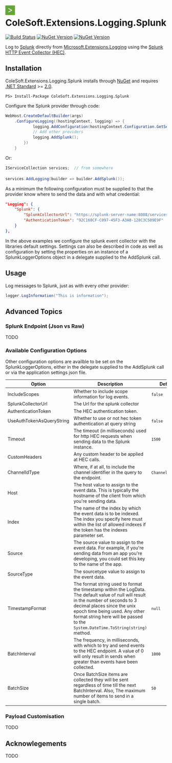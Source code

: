 # <img src="NugetIcon.jpg" alt="drawing" width="30"/> ColeSoft.Extensions.Logging.Splunk 



[![Build Status](https://karumbo.visualstudio.com/ColeSoft.Extensions.Logging.Splunk/_apis/build/status/ColeSoft.Extensions.Logging.Splunk-CI?branchName=master)](https://karumbo.visualstudio.com/ColeSoft.Extensions.Logging.Splunk/_build/latest?definitionId=6&branchName=master)
[![NuGet Version](http://img.shields.io/nuget/v/ColeSoft.Extensions.Logging.Splunk.svg?style=flat)](https://www.nuget.org/packages/ColeSoft.Extensions.Logging.Splunk/)
[![NuGet Version](http://img.shields.io/nuget/vpre/ColeSoft.Extensions.Logging.Splunk.svg?style=flat)](https://www.nuget.org/packages/ColeSoft.Extensions.Logging.Splunk/)

Log to [Splunk][0] directly from [Microsoft.Extensions.Logging][1] using the [Splunk HTTP Event Collector (HEC)][5].

## Installation

ColeSoft.Extensions.Logging.Splunk installs through [NuGet][3] and requires [.NET Standard][4] >= [2.0][6].

```
PS> Install-Package ColeSoft.Extensions.Logging.Splunk
```

Configure the Splunk provider through code:

```c#
WebHost.CreateDefaultBuilder(args)
    .ConfigureLogging((hostingContext, logging) => {
            logging.AddConfiguration(hostingContext.Configuration.GetSection("Logging"));
            // Add other providers
            logging.AddSplunk();
        })
    }
```
Or:
```c#
IServiceCollection services;  // from somewhere

services.AddLogging(builder => builder.AddSplunk());
```
As a minimum the following configuration must be supplied to that the provider know where 
to send the data and with what credential:
```json
"Logging": {
    "Splunk": {
        "SplunkCollectorUrl": "https://splunk-server-name:8088/services/collector/",
        "AuthenticationToken": "92C168CF-C097-45F3-A3A8-128C3C509E9F"
    }
},
```

In the above examples we configure the splunk event collector with the libraries default 
settings.  Settings can also be described in code as well as configuration by setting the 
properties on an instance of a SplunkLoggerOptions object in a delegate supplied to the 
AddSplunk call.

## Usage

Log messages to Splunk, just as with every other provider:

```c#
logger.LogInformation("This is information");
```

## Advanced Topics

### Splunk Endpoint (Json vs Raw)
TODO

### Available Configuration Options

Other configuration options are availble to be set on the SplunkLoggerOptions, either in the delegate supplied
to the AddSplunk call or via the application settings json file.

| Option                    	| Description                                                                                                                                                                                                                                                                                 	| Default Value 	|
|---------------------------	|---------------------------------------------------------------------------------------------------------------------------------------------------------------------------------------------------------------------------------------------------------------------------------------------	|---------------	|
| IncludeScopes             	| Whether to include scope information for log events.                                                                                                                                                                                                                                        	| `false`         	|
| SplunkCollectorUrl        	| The Url for the splunk collector                                                                                                                                                                                                                                                            	|               	|
| AuthenticationToken       	| The HEC authentication token.                                                                                                                                                                                                                                                               	|               	|
| UseAuthTokenAsQueryString 	| Whether to use or not hec token authentication at query string                                                                                                                                                                                                                              	| `false`         	|
| Timeout                   	| The timeout (in milliseconds) used for http HEC requests when sending data to the Splunk instance.                                                                                                                                                                                          	| `1500`          	|
| CustomHeaders             	| Any custom header to be applied at HEC calls.                                                                                                                                                                                                                                               	|               	|
| ChannelIdType             	| Where, if at all, to include the channel identifier in the query to the endpoint.                                                                                                                                                                                                           	| `ChannelIdOption.None`         	|
| Host                      	| The host value to assign to the event data. This is typically the hostname of the client from which you're sending data.                                                                                                                                                                    	|               	|
| Index                     	| The name of the index by which the event data is to be indexed.  The index you specify here must within the list of allowed indexes if the token has the indexes parameter set.                                                                                                             	|               	|
| Source                    	| The source value to assign to the event data.  For example, if you're sending data from an app you're developing, you could set this key to the name of the app.                                                                                                                            	|               	|
| SourceType                	| The sourcetype value to assign to the event data.                                                                                                                                                                                                                                           	|               	|
| TimestampFormat           	| The format string used to format the timestamp within the LogData.  The default value of null will result in the number of seconds to 3 decimal places since the unix epoch time being used.  Any other format string here will be passed to the `System.DateTime.ToString(string)` method. 	| `null`          	|
| BatchInterval             	| The frequency, in  milliseconds, with which to try and send events to the HEC endpoint.  A value of 0 will only result in sends when greater than <see cref="BatchSize"/> events have been collected.                                                                                       	| `1000`          	|
| BatchSize                 	| Once BatchSize items are collected they will be sent regardless of time till the next BatchInterval.  Also, The maximum number of items to send in a single batch.                                                                                                                          	| `50`            	|

### Payload Customisation
TODO

## Acknowlegements
TODO

[0]: https://www.splunk.com/
[1]: https://github.com/aspnet/Logging
[2]: https://github.com/loggr/loggr-dotnet
[3]: https://www.nuget.org/packages/Loggr.Extensions.Logging
[4]: https://docs.microsoft.com/en-us/dotnet/standard/net-standard
[5]: https://docs.splunk.com/Documentation/Splunk/latest/Data/UsetheHTTPEventCollector
[6]: https://github.com/dotnet/standard/blob/master/docs/versions/netstandard2.0.md